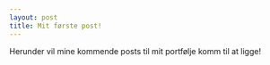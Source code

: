 ```yaml
---
layout: post
title: Mit første post!
---
```


Herunder vil mine kommende posts til mit portfølje komm til at ligge!
